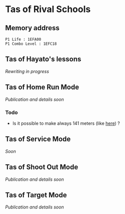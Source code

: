 # Tas of Rival Schools

## Memory address

    P1 Life : 1EFA00
    P1 Combo Level : 1EFC18

## Tas of Hayato's lessons

_Rewriting in progress_

## Tas of Home Run Mode

_Publication and details soon_

### Todo

* Is it possible to make always 141 meters (like [here](https://www.youtube.com/watch?v=pnikyC--gL4&t=5m)) ?

## Tas of Service Mode

_Soon_

## Tas of Shoot Out Mode

_Publication and details soon_

## Tas of Target Mode

_Publication and details soon_